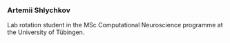 ### Artemii Shlychkov
<!-- ---------------- -->

Lab rotation student in the MSc Computational Neuroscience programme at the University of Tübingen.